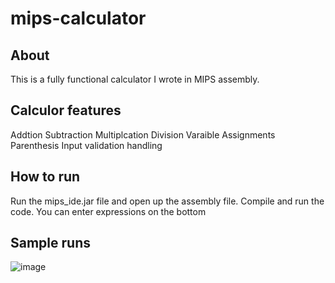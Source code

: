 # mips-calculator

## About

This is a fully functional calculator I wrote in MIPS assembly. 

## Calculor features 

Addtion
Subtraction
Multiplcation
Division
Varaible Assignments
Parenthesis 
Input validation handling


## How to run

Run the mips_ide.jar file and open up the assembly file. Compile and run the code. You can enter expressions on the bottom

## Sample runs

![image](https://user-images.githubusercontent.com/36385404/171064692-767a22ce-2178-43d3-a406-162e6ca03d24.png)
